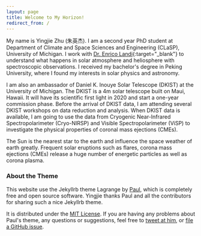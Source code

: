 ```yaml
---
layout: page
title: Welcome to My Horizon!
redirect_from: /
---
```


My name is Yingjie Zhu (朱英杰). I am a second year PhD student at Department of Climate and Space Sciences and Engineering (CLaSP), University of Michigan. I work with [Dr. Enrico Landi](https://clasp.engin.umich.edu/people/enrico-landi/){:target="_blank"} to understand what happens in solar atmosphere and heliosphere with spectroscopic observations. I received my bachelor's degree in Peking University, where I found my interests in solar physics and astronomy.

I am also an ambassador of Daniel K. Inouye Solar Telescope (DKIST) at the University of Michigan. The DKIST is a 4m solar telescope built on Maui, Hawaii. It will have its scientific first light in 2020 and start a one-year commission phase. Before the arrival of DKIST data, I am attending several DKIST workshops on data reduction and analysis. When DKIST data is available, I am going to use the data from  Cryogenic Near-Infrared Spectropolarimeter (Cryo-NIRSP) and Visible Spectropolarimeter (ViSP) to investigate the physical properties of coronal mass ejections (CMEs).

The Sun is the nearest star to the earth and influence the space weather of earth greatly. Frequent solar eruptions such as flares, corona mass ejections (CMEs) release a huge number of energetic particles as well as corona plasma. 

### About the Theme

This website use the Jekyllrb theme Lagrange by [Paul](https://www.github.com/lenpaul), which is completely free and open source software. Yingjie thanks Paul and all the contributors for sharing such a nice Jekyllrb theme.

It is distributed under the [MIT License](http://choosealicense.com/licenses/mit/). If you are having any problems about Paul's theme, any questions or suggestions, feel free to [tweet at him](https://twitter.com/intent/tweet?text=My%question%about%Lagrange%is:%&amp;via=paululele), or [file a GitHub issue](https://github.com/lenpaul/lagrange/issues/new).
